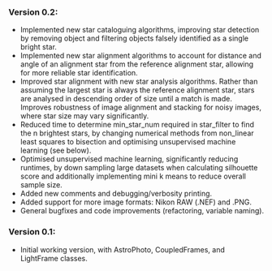 ### Version 0.2:
* Implemented new star cataloguing algorithms, improving star detection by removing object and filtering objects falsely identified as a single bright star.
* Implemented new star alignment algorithms to account for distance and angle of an alignment star from the reference alignment star, allowing for more reliable star identification.
* Improved star alignment with new star analysis algorithms. Rather than assuming the largest star is always the reference alignment star, stars are analysed in descending order of size until a match is made. Improves robustness of image alignment and stacking for noisy images, where star size may vary significantly. 
* Reduced time to determine min_star_num required in star_filter to find the n brightest stars, by changing numerical methods from non_linear least squares to bisection and optimising unsupervised machine learning (see below).
* Optimised unsupervised machine learning, significantly reducing runtimes, by down sampling large datasets when calculating silhouette score and additionally implementing mini k means to reduce overall sample size. 
* Added new comments and debugging/verbosity printing.
* Added support for more image formats: Nikon RAW (.NEF) and .PNG. 
* General bugfixes and code improvements (refactoring, variable naming).

### Version 0.1: 
- Initial working version, with AstroPhoto, CoupledFrames, and LightFrame classes.
